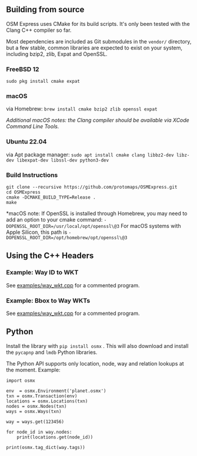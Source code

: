 ## Building from source

OSM Express uses CMake for its build scripts. It's only been tested with the Clang C++ compiler so far.

Most dependencies are included as Git submodules in the `vendor/` directory, but a few stable, common libraries are expected to exist on your system, including bzip2, zlib, Expat and OpenSSL. 

### FreeBSD 12

`sudo pkg install cmake expat`

### macOS 

via Homebrew: `brew install cmake bzip2 zlib openssl expat`

*Additional macOS notes: the Clang compiler should be available via XCode Command Line Tools.*
### Ubuntu 22.04

via Apt package manager: `sudo apt install cmake clang libbz2-dev libz-dev libexpat-dev libssl-dev python3-dev`

### Build Instructions

    git clone --recursive https://github.com/protomaps/OSMExpress.git
    cd OSMExpress
    cmake -DCMAKE_BUILD_TYPE=Release .
    make

*macOS note: If OpenSSL is installed through Homebrew, you may need to add an option to your cmake command: `-DOPENSSL_ROOT_DIR=/usr/local/opt/openssl\@3`
For macOS systems with Apple Silicon, this path is `-DOPENSSL_ROOT_DIR=/opt/homebrew/opt/openssl\@3`

## Using the C++ Headers

### Example: Way ID to WKT

See [examples/way_wkt.cpp](https://github.com/protomaps/OSMExpress/blob/master/examples/way_wkt.cpp) for a commented program.

### Example: Bbox to Way WKTs

See [examples/way_wkt.cpp](https://github.com/protomaps/OSMExpress/blob/master/examples/way_wkt.cpp) for a commented program.

## Python

Install the library with `pip install osmx` . This will also download and install the `pycapnp` and `lmdb` Python libraries.

The Python API supports only location, node, way and relation lookups at the moment. Example:

    import osmx

    env  = osmx.Environment('planet.osmx')
    txn = osmx.Transaction(env)
    locations = osmx.Locations(txn)
    nodes = osmx.Nodes(txn)
    ways = osmx.Ways(txn)

    way = ways.get(123456)

    for node_id in way.nodes:
        print(locations.get(node_id))

    print(osmx.tag_dict(way.tags))
